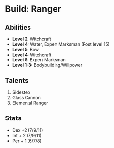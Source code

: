 # Build: Ranger

## Abilities

- **Level 2:** Witchcraft
- **Level 4:** Water, Expert Marksman (Post level 15)
- **Level 5:** Bow
- **Level 4:** Witchcraft
- **Level 5:** Expert Marksman
- **Level 1-3:** Bodybuilding/Willpower

## Talents

1. Sidestep
1. Glass Cannon
1. Elemental Ranger

## Stats

- Dex +2 (7/9/11)
- Int + 2 (7/9/11)
- Per + 1 (6/7/8)
